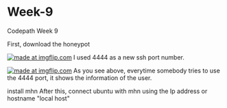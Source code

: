 # Week-9
Codepath Week 9

First, download the honeypot


<a href="https://imgflip.com/gif/1yim71"><img src="https://i.imgflip.com/1yim71.gif" title="made at imgflip.com"/></a>
I used 4444 as a new ssh port number.

<a href="https://imgflip.com/gif/1yip6p"><img src="https://i.imgflip.com/1yip6p.gif" title="made at imgflip.com"/></a>
As you see above, everytime somebody tries to use the 4444 port, it shows the information of the user.


install mhn
After this, connect ubuntu with mhn using the Ip address or hostname "local host"
